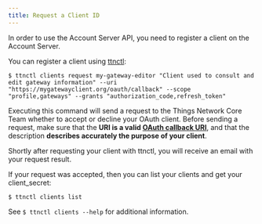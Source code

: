 ```yaml
---
title: Request a Client ID
---
```


In order to use the Account Server API, you need to register a client on the Account Server.

You can register a client using [ttnctl](../../cli/index.md):

```
$ ttnctl clients request my-gateway-editor "Client used to consult and edit gateway information" --uri "https://mygatewayclient.org/oauth/callback" --scope "profile,gateways" --grants "authorization_code,refresh_token"
```

Executing this command will send a request to the Things Network Core Team whether to accept or decline your OAuth client. Before sending a request, make sure that the **URI is a valid [OAuth callback URI](https://docs.microsoft.com/en-us/vsts/integrate/get-started/authentication/oauth)**, and that the description **describes accurately the purpose of your client**.

Shortly after requesting your client with ttnctl, you will receive an email with your request result.

If your request was accepted, then you can list your clients and get your client_secret:

    $ ttnctl clients list

See `$ ttnctl clients --help` for additional information.
